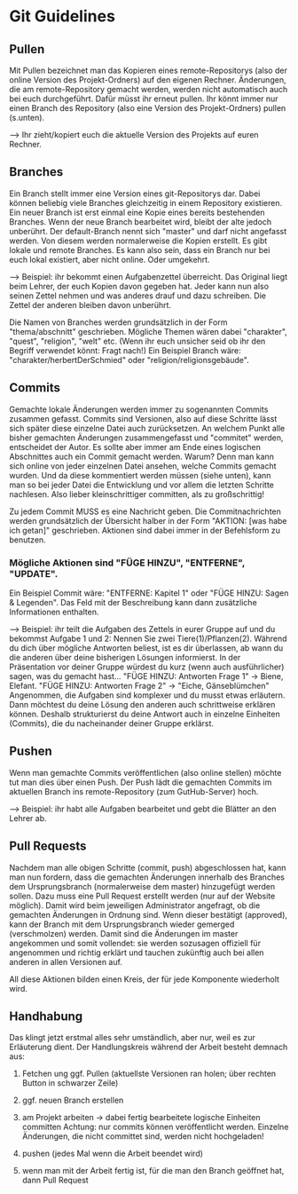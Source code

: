 # Git Guidelines

## Pullen

Mit Pullen bezeichnet man das Kopieren eines remote-Repositorys (also der online Version des Projekt-Ordners) auf den eigenen Rechner.
Änderungen, die am remote-Repository gemacht werden, werden nicht automatisch auch bei euch durchgeführt. Dafür müsst ihr erneut pullen.
Ihr könnt immer nur einen Branch des Repository (also eine Version des Projekt-Ordners) pullen (s.unten).

--> Ihr zieht/kopiert euch die aktuelle Version des Projekts auf euren Rechner.


## Branches

Ein Branch stellt immer eine Version eines git-Repositorys dar.
Dabei können beliebig viele Branches gleichzeitig in einem Repository existieren. 
Ein neuer Branch ist erst einmal eine Kopie eines bereits bestehenden Branches.
Wenn der neue Branch bearbeitet wird, bleibt der alte jedoch unberührt.
Der default-Branch nennt sich "master" und darf nicht angefasst werden. Von diesem werden normalerweise die Kopien erstellt.
Es gibt lokale und remote Branches. Es kann also sein, dass ein Branch nur bei euch lokal existiert, aber nicht online. Oder umgekehrt.

--> Beispiel: ihr bekommt einen Aufgabenzettel überreicht. Das Original liegt beim Lehrer, der euch Kopien davon gegeben hat. Jeder kann nun also seinen Zettel nehmen und was anderes drauf und dazu schreiben. Die Zettel der anderen bleiben davon unberührt.

Die Namen von Branches werden grundsätzlich in der Form "thema/abschnitt" geschrieben.
Mögliche Themen wären dabei "charakter", "quest", "religion", "welt" etc. (Wenn ihr euch unsicher seid ob ihr den Begriff verwendet könnt: Fragt nach!)
Ein Beispiel Branch wäre: "charakter/herbertDerSchmied" oder "religion/religionsgebäude".


## Commits

Gemachte lokale Änderungen werden immer zu sogenannten Commits zusammen gefasst.
Commits sind Versionen, also auf diese Schritte lässt sich später diese einzelne Datei auch zurücksetzen.
An welchem Punkt alle bisher gemachten Änderungen zusammengefasst und "commitet" werden, entscheidet der Autor.
Es sollte aber immer am Ende eines logischen Abschnittes auch ein Commit gemacht werden.
Warum? Denn man kann sich online von jeder einzelnen Datei ansehen, welche Commits gemacht wurden. 
Und da diese kommentiert werden müssen (siehe unten), kann man so bei jeder Datei die Entwicklung und vor allem die letzten Schritte nachlesen.
Also lieber kleinschrittiger committen, als zu großschrittig!

Zu jedem Commit MUSS es eine Nachricht geben. 
Die Commitnachrichten werden grundsätzlich der Übersicht halber in der Form "AKTION: [was habe ich getan]" geschrieben.
Aktionen sind dabei immer in der Befehlsform zu benutzen.

### Mögliche Aktionen sind "FÜGE HINZU", "ENTFERNE", "UPDATE".

Ein Beispiel Commit wäre: "ENTFERNE: Kapitel 1" oder "FÜGE HINZU: Sagen & Legenden".
Das Feld mit der Beschreibung kann dann zusätzliche Informationen enthalten.

--> Beispiel: ihr teilt die Aufgaben des Zettels in eurer Gruppe auf und du bekommst Aufgabe 1 und 2: Nennen Sie zwei Tiere(1)/Pflanzen(2). Während du dich über mögliche Antworten beliest, ist es dir überlassen, ab wann du die anderen über deine bisherigen Lösungen informierst. In der Präsentation vor deiner Gruppe würdest du kurz (wenn auch ausführlicher) sagen, was du gemacht hast... "FÜGE HINZU: Antworten Frage 1" -> Biene, Elefant. "FÜGE HINZU: Antworten Frage 2" -> "Eiche, Gänseblümchen"
Angenommen, die Aufgaben sind komplexer und du musst etwas erläutern. Dann möchtest du deine Lösung den anderen auch schrittweise erklären können. Deshalb strukturierst du deine Antwort auch in einzelne Einheiten (Commits), die du nacheinander deiner Gruppe erklärst.


## Pushen

Wenn man gemachte Commits veröffentlichen (also online stellen) möchte tut man dies über einen Push. 
Der Push lädt die gemachten Commits im aktuellen Branch ins remote-Repository (zum GutHub-Server) hoch.

--> Beispiel: ihr habt alle Aufgaben bearbeitet und gebt die Blätter an den Lehrer ab.


## Pull Requests

Nachdem man alle obigen Schritte (commit, push) abgeschlossen hat, kann man nun fordern, dass die gemachten Änderungen innerhalb des Branches dem Ursprungsbranch (normalerweise dem master) hinzugefügt werden sollen.
Dazu muss eine Pull Request erstellt werden (nur auf der Website möglich).
Damit wird beim jeweiligen Administrator angefragt, ob die gemachten Änderungen in Ordnung sind. Wenn dieser bestätigt (approved), kann der Branch mit dem Ursprungsbranch wieder gemerged (verschmolzen) werden.
Damit sind die Änderungen im master angekommen und somit vollendet: sie werden sozusagen offiziell für angenommen und richtig erklärt und tauchen zukünftig auch bei allen anderen in allen Versionen auf.

All diese Aktionen bilden einen Kreis, der für jede Komponente wiederholt wird.


## Handhabung
Das klingt jetzt erstmal alles sehr umständlich, aber nur, weil es zur Erläuterung dient.
Der Handlungskreis während der Arbeit besteht demnach aus:

1. Fetchen ung ggf. Pullen (aktuellste Versionen ran holen; über rechten Button in schwarzer Zeile)
2. ggf. neuen Branch erstellen

3. am Projekt arbeiten
-> dabei fertig bearbeitete logische Einheiten committen
Achtung: nur commits können veröffentlicht werden. Einzelne Änderungen, die nicht committet sind, werden nicht hochgeladen!
4. pushen (jedes Mal wenn die Arbeit beendet wird)

5. wenn man mit der Arbeit fertig ist, für die man den Branch geöffnet hat, dann 
Pull Request
